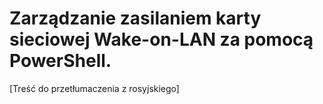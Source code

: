 # Zarządzanie zasilaniem karty sieciowej Wake-on-LAN za pomocą PowerShell.

[Treść do przetłumaczenia z rosyjskiego]